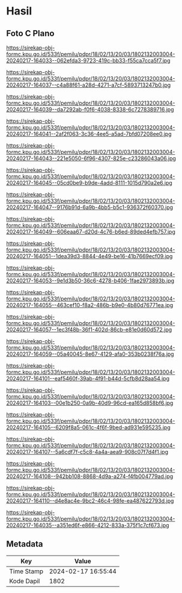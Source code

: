 # Hasil

## Foto C Plano

https://sirekap-obj-formc.kpu.go.id/533f/pemilu/pdpr/18/02/13/20/03/1802132003004-20240217-164033--062efda3-9723-419c-bb33-f55ca7cca5f7.jpg

https://sirekap-obj-formc.kpu.go.id/533f/pemilu/pdpr/18/02/13/20/03/1802132003004-20240217-164037--c4a88f61-a28d-4271-a7cf-5893713247b0.jpg

https://sirekap-obj-formc.kpu.go.id/533f/pemilu/pdpr/18/02/13/20/03/1802132003004-20240217-164039--da7292ab-f0f6-4038-8338-6c7278389716.jpg

https://sirekap-obj-formc.kpu.go.id/533f/pemilu/pdpr/18/02/13/20/03/1802132003004-20240217-164041--2af2f063-3c36-4ee5-a5ad-7bfd07208ee0.jpg

https://sirekap-obj-formc.kpu.go.id/533f/pemilu/pdpr/18/02/13/20/03/1802132003004-20240217-164043--221e5050-6f96-4307-825e-c23286043a06.jpg

https://sirekap-obj-formc.kpu.go.id/533f/pemilu/pdpr/18/02/13/20/03/1802132003004-20240217-164045--05cd0be9-b9de-4add-8111-1015d790a2e6.jpg

https://sirekap-obj-formc.kpu.go.id/533f/pemilu/pdpr/18/02/13/20/03/1802132003004-20240217-164047--9176b91d-6a9b-4bb5-b5c1-936372f60370.jpg

https://sirekap-obj-formc.kpu.go.id/533f/pemilu/pdpr/18/02/13/20/03/1802132003004-20240217-164049--606eaa67-d20d-4c76-b6ed-89ded4efb757.jpg

https://sirekap-obj-formc.kpu.go.id/533f/pemilu/pdpr/18/02/13/20/03/1802132003004-20240217-164051--1dea39d3-8844-4e49-be16-41b7669ecf09.jpg

https://sirekap-obj-formc.kpu.go.id/533f/pemilu/pdpr/18/02/13/20/03/1802132003004-20240217-164053--9e1d3b50-36c6-4278-b406-1fae2973893b.jpg

https://sirekap-obj-formc.kpu.go.id/533f/pemilu/pdpr/18/02/13/20/03/1802132003004-20240217-164055--463cef10-f8a2-486b-b9e0-4b80d76771ea.jpg

https://sirekap-obj-formc.kpu.go.id/533f/pemilu/pdpr/18/02/13/20/03/1802132003004-20240217-164057--1ec3f48b-36f1-402d-86cb-e81e0d60d572.jpg

https://sirekap-obj-formc.kpu.go.id/533f/pemilu/pdpr/18/02/13/20/03/1802132003004-20240217-164059--05a40045-8e67-4129-afa0-353b0238f76a.jpg

https://sirekap-obj-formc.kpu.go.id/533f/pemilu/pdpr/18/02/13/20/03/1802132003004-20240217-164101--eaf5460f-39ab-4f91-b44d-5cfb8d28aa54.jpg

https://sirekap-obj-formc.kpu.go.id/533f/pemilu/pdpr/18/02/13/20/03/1802132003004-20240217-164103--00e1b250-0a9b-40d9-96cd-ea165d858bf6.jpg

https://sirekap-obj-formc.kpu.go.id/533f/pemilu/pdpr/18/02/13/20/03/1802132003004-20240217-164105--6209f8a5-061c-4f6f-9bed-ad931e595235.jpg

https://sirekap-obj-formc.kpu.go.id/533f/pemilu/pdpr/18/02/13/20/03/1802132003004-20240217-164107--5a6cdf7f-c5c8-4a4a-aea9-908c07f7d4f1.jpg

https://sirekap-obj-formc.kpu.go.id/533f/pemilu/pdpr/18/02/13/20/03/1802132003004-20240217-164108--942bb108-8868-4d9a-a274-f4fb004779ad.jpg

https://sirekap-obj-formc.kpu.go.id/533f/pemilu/pdpr/18/02/13/20/03/1802132003004-20240217-164110--d4e8ac4e-9bc2-46c4-98fe-ea487622793d.jpg

https://sirekap-obj-formc.kpu.go.id/533f/pemilu/pdpr/18/02/13/20/03/1802132003004-20240217-164035--a351ed6f-e866-4212-833a-375f1c7cf673.jpg


## Metadata

| Key        | Value               |
| ---------- | ------------------- |
| Time Stamp | 2024-02-17 16:55:44 |
| Kode Dapil | 1802                |



